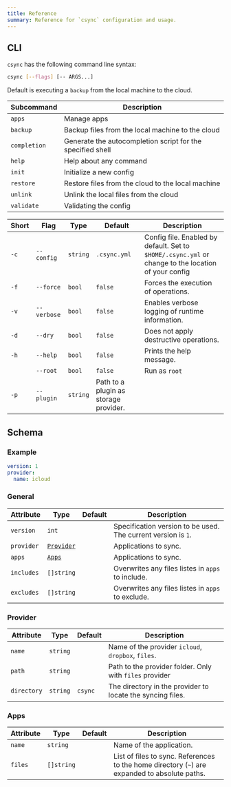 ```yaml
---
title: Reference
summary: Reference for `csync` configuration and usage.
---
```


## CLI

`csync` has the following command line syntax:

```bash
csync [--flags] [-- ARGS...]
```

Default is executing a `backup` from the local machine to the cloud.

| Subcommand | Description |
| - | - |
| `apps`     | Manage apps
| `backup` | Backup files from the local machine to the cloud
| `completion` | Generate the autocompletion script for the specified shell
| `help`       | Help about any command
| `init`       | Initialize a new config
| `restore`    | Restore files from the cloud to the local machine
| `unlink`     | Unlink the local files from the cloud
| `validate`   | Validating the config


| Short | Flag | Type | Default | Description |
| - | - | - | - | - |
| `-c` | `--config` | `string` | `.csync.yml` | Config file. Enabled by default. Set to `$HOME/.csync.yml` or change to the location of your config |
| `-f` | `--force` | `bool` | `false` | Forces the execution of operations. |
| `-v` | `--verbose` | `bool` | `false` | Enables verbose logging of runtime information. |
| `-d` | `--dry` | `bool` | `false` | Does not apply destructive operations. |
| `-h` | `--help` | `bool` | `false` | Prints the help message. |
| | `--root` | `bool` | `false` | Run as `root` |
| `-p` | `--plugin` | `string` | Path to a plugin as storage provider. |

## Schema

### Example

```yaml
version: 1
provider:
  name: icloud
```

### General

| Attribute | Type | Default | Description |
| - | - | - | - |
| `version` | `int` | | Specification version to be used. The current version is `1`. |
| `provider` | [`Provider`](#provider) | | Applications to sync. |
| `apps` | [`Apps`](#app) | | Applications to sync. |
| `includes` | `[]string` | | Overwrites any files listes in `apps` to include. |
| `excludes` | `[]string` | | Overwrites any files listes in `apps` to exclude. |

### Provider

| Attribute | Type | Default | Description |
| - | - | - | - |
| `name` | `string` | | Name of the provider `icloud`, `dropbox`, `files`. |
| `path` | `string` | | Path to the provider folder. Only with `files` provider |
| `directory` | `string` | `csync` | The directory in the provider to locate the syncing files. |

### Apps

| Attribute | Type | Default | Description |
| - | - | - | - |
| `name` | `string` | | Name of the application. |
| `files` | `[]string` | | List of files to sync. References to the home directory (`~`) are expanded to absolute paths. |